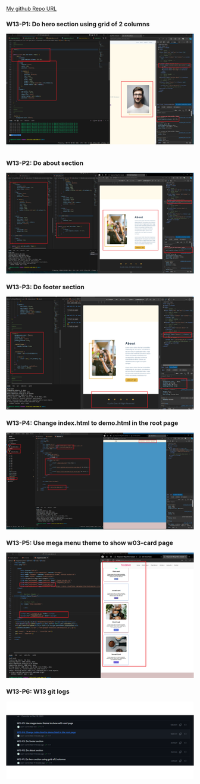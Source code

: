 [My github Repo URL](https://github.com/sssn1/1121-sweb-demo-id.git)

### W13-P1: Do hero section using grid of 2 columns
 
![](w13-p1.png)
```
```
### W13-P2: Do about section
 
![](w13-p2.png)

 ### W13-P3: Do footer section
 
![](w13-p3.png)

### W13-P4: Change index.html to demo.html in the root page
 
![](w13-p4.png)
### W13-P5: Use mega menu theme to show w03-card page
 
![](w13-p5.png)

### W13-P6: W13 git logs
 
![](w13-p6.png)